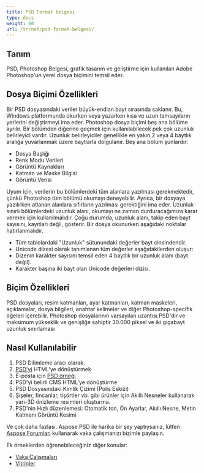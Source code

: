 ```yaml
---
title: PSD Format belgesi
type: docs
weight: 60
url: /tr/net/psd-format-belgesi/
---
```


## **Tanım**
PSD, Photoshop Belgesi, grafik tasarım ve geliştirme için kullanılan Adobe Photoshop'un yerel dosya biçimini temsil eder.
## **Dosya Biçimi Özellikleri**
Bir PSD dosyasındaki veriler büyük-endian bayt sırasında saklanır. Bu, Windows platformunda okurken veya yazarken kısa ve uzun tamsayıların yerlerini değiştirmeyi ima eder. Photoshop dosya biçimi beş ana bölüme ayrılır. Bir bölümden diğerine geçmek için kullanılabilecek pek çok uzunluk belirleyici vardır. Uzunluk belirleyiciler genellikle en yakın 2 veya 4 baytlık aralığa yuvarlanmak üzere baytlarla dolgulanır. Beş ana bölüm şunlardır:

- Dosya Başlığı
- Renk Modu Verileri
- Görüntü Kaynakları
- Katman ve Maske Bilgisi
- Görüntü Verisi

Uyum için, verilerin bu bölümlerdeki tüm alanlara yazılması gerekmektedir, çünkü Photoshop tüm bölümü okumayı deneyebilir. Ayrıca, bir dosyaya yazılırken atlanan alanlara sıfırların yazılması gerektiğini ima eder. Uzunluk-sınırlı bölümlerdeki uzunluk alanı, okumayı ne zaman durduracağımıza karar vermek için kullanılmalıdır. Çoğu durumda, uzunluk alanı, takip eden bayt sayısını, kayıtları değil, gösterir. Bir dosya okunurken aşağıdaki noktalar hatırlanmalıdır.

- Tüm tablolardaki "Uzunluk" sütunundaki değerler bayt cinsindendir.
- Unicode dizesi olarak tanımlanan tüm değerler aşağıdakilerden oluşur:
- Dizenin karakter sayısını temsil eden 4 baytlık bir uzunluk alanı (bayt değil).
- Karakter başına iki bayt olan Unicode değerleri dizisi.
## **Biçim Özellikleri**
PSD dosyaları, resim katmanları, ayar katmanları, katman maskeleri, açıklamalar, dosya bilgileri, anahtar kelimeler ve diğer Photoshop-specifik öğeleri içerebilir. Photoshop dosyalarının varsayılan uzantısı.PSD'dir ve maksimum yükseklik ve genişliğe sahiptir 30.000 piksel ve iki gigabayt uzunluk sınırlaması
## **Nasıl Kullanılabilir**
1. PSD Dilimleme aracı olarak.
1. [PSD'yi](/psd/tr/net/psd-resmini-raster-biçime-dönüştürme/) HTML'ye dönüştürmek
1. E-posta için [PSD örneği](/psd/tr/net/psd-dosyalarını-otomasyon-iş-kartları-olarak-şablon-olarak-kullanma/)
1. PSD'yi belirli CMS HTML'ye dönüştürme
1. PSD Dosyasındaki Kimlik Çizimi (Polis Eskizi)
1. Şişeler, fincanlar, tişörtler vb. gibi ürünler için Akıllı Nesneler kullanarak yarı-3D önizleme resimleri oluşturma.
1. PSD'nin Hızlı düzenlemesi: Otomatik ton, Ön Ayarlar, Akıllı Nesne, Metin Katmanı Görüntü Kesimi

Ve çok daha fazlası. Aspose.PSD ile harika bir şey yaptıysanız, lütfen [Aspose Forumları](https://forum.aspose.com/) kullanarak vaka çalışmanızı bizimle paylaşın.


Ek örneklerden öğrenebileceğiniz diğer konular:

- [Vaka Çalışmaları](https://downloads.aspose.com/corporate/case-studies/aspose.psd/)
- [Vitrinler](/psd/tr/net/showcases-html/)
